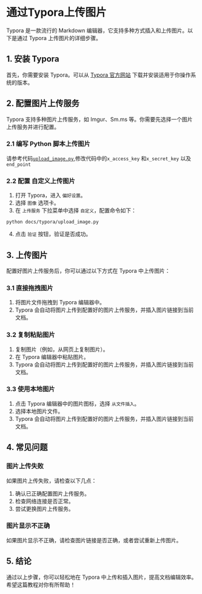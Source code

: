 # 通过Typora上传图片

Typora 是一款流行的 Markdown 编辑器，它支持多种方式插入和上传图片。以下是通过 Typora 上传图片的详细步骤。

## 1. 安装 Typora

首先，你需要安装 Typora。可以从 [Typora 官方网站](https://typora.io/) 下载并安装适用于你操作系统的版本。

## 2. 配置图片上传服务

Typora 支持多种图片上传服务，如 Imgur、Sm.ms 等。你需要先选择一个图片上传服务并进行配置。

### 2.1 编写 Python 脚本上传图片

请参考代码[`upload_image.py`](./upload_image.py),修改代码中的`x_access_key` 和`x_secret_key` 以及`end_point`

### 2.2 配置 自定义上传图片

1. 打开 Typora，进入 `偏好设置`。
2. 选择 `图像` 选项卡。
3. 在 `上传服务` 下拉菜单中选择 `自定义`，配置命令如下：

```
python docs/typora/upload_image.py
```

[](./360c34bf15ae81d4a2b7df5dadb8f04.png)

4. 点击 `验证` 按钮，验证是否成功。

## 3. 上传图片

配置好图片上传服务后，你可以通过以下方式在 Typora 中上传图片：

### 3.1 直接拖拽图片

1. 将图片文件拖拽到 Typora 编辑器中。
2. Typora 会自动将图片上传到配置好的图片上传服务，并插入图片链接到当前文档。

### 3.2 复制粘贴图片

1. 复制图片（例如，从网页上复制图片）。
2. 在 Typora 编辑器中粘贴图片。
3. Typora 会自动将图片上传到配置好的图片上传服务，并插入图片链接到当前文档。

### 3.3 使用本地图片

1. 点击 Typora 编辑器中的图片图标，选择 `从文件插入`。
2. 选择本地图片文件。
3. Typora 会自动将图片上传到配置好的图片上传服务，并插入图片链接到当前文档。

## 4. 常见问题

### 图片上传失败

如果图片上传失败，请检查以下几点：

1. 确认已正确配置图片上传服务。
2. 检查网络连接是否正常。
3. 尝试更换图片上传服务。

### 图片显示不正确

如果图片显示不正确，请检查图片链接是否正确，或者尝试重新上传图片。

## 5. 结论

通过以上步骤，你可以轻松地在 Typora 中上传和插入图片，提高文档编辑效率。希望这篇教程对你有所帮助！
